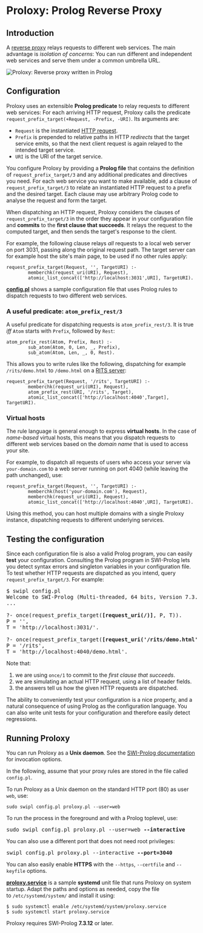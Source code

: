 # Proloxy: Prolog Reverse Proxy

## Introduction

A [reverse proxy](https://en.wikipedia.org/wiki/Reverse_proxy)
relays requests to different web services. The main advantage is
*isolation of concerns*: You can run different and independent web
services and serve them under a common umbrella URL.

![Proloxy: Reverse proxy written in Prolog](http://www.metalevel.at/proloxy/proloxy.svg)

## Configuration

Proloxy uses an extensible **Prolog predicate** to relay requests to
different web services: For each arriving HTTP&nbsp;request, Proloxy
calls the predicate `request_prefix_target(+Request, -Prefix, -URI)`.
Its arguments are:

- `Request` is the instantiated
  [HTTP request](http://eu.swi-prolog.org/pldoc/man?predicate=http_read_request/2).
- `Prefix` is prepended to relative paths in HTTP&nbsp;*redirects*
  that the target service emits, so that the next client request is
  again relayed to the intended target service.
- `URI` is the URI of the target service.

You configure Proloxy by providing a **Prolog file** that contains the
definition of `request_prefix_target/3` and any additional predicates
and directives you need. For each web service you want to make
available, add a clause of `request_prefix_target/3` to relate an
instantiated HTTP&nbsp;request to a&nbsp;prefix and the
desired&nbsp;target. Each clause may use arbitrary Prolog code to
analyse the request and form the target.

When dispatching an HTTP request, Proloxy considers the clauses of
`request_prefix_target/3` in the order they appear in your
configuration file and **commits** to the **first clause that
succeeds**. It relays the request to the computed target, and then
sends the target's response to the client.

For example, the following clause relays *all* requests to a local web
server on port 3031, passing along the original request path. The
target server can for example host the site's main page, to be used if
no other rules apply:

    request_prefix_target(Request, '', TargetURI) :-
            memberchk(request_uri(URI), Request),
            atomic_list_concat(['http://localhost:3031',URI], TargetURI).

[**config.pl**](config.pl) shows a sample configuration file that uses
Prolog rules to dispatch requests to two different web services.

### A useful predicate: `atom_prefix_rest/3`

A useful predicate for dispatching requests is `atom_prefix_rest/3`.
It is true *iff* `Atom` starts with `Prefix`, followed by `Rest`:

    atom_prefix_rest(Atom, Prefix, Rest) :-
            sub_atom(Atom, 0, Len, _, Prefix),
            sub_atom(Atom, Len, _, 0, Rest).

This allows you to write rules like the following, dispatching for
example `/rits/demo.html` to `/demo.html` on a [RITS
server](https://github.com/triska/rits):

    request_prefix_target(Request, '/rits', TargetURI) :-
            memberchk(request_uri(URI), Request),
            atom_prefix_rest(URI, '/rits', Target),
            atomic_list_concat(['http://localhost:4040',Target], TargetURI).

### Virtual hosts

The rule language is general enough to express **virtual hosts**. In
the case of *name-based* virtual hosts, this means that you dispatch
requests to different web services based on the *domain name* that is
used to access your site.

For example, to dispatch all requests of users who access your server
via `your-domain.com` to a web server running on port&nbsp;4040 (while
leaving the path unchanged), use:

    request_prefix_target(Request, '', TargetURI) :-
            memberchk(host('your-domain.com'), Request),
            memberchk(request_uri(URI), Request),
            atomic_list_concat(['http://localhost:4040',URI], TargetURI).

Using this method, you can host multiple domains with a single Proloxy
instance, dispatching requests to different underlying services.

## Testing the configuration

Since each configuration file is also a valid Prolog program, you can
easily **test** your configuration. Consulting the Prolog program in
SWI-Prolog lets you detect syntax errors and singleton variables in
your configuration file. To test whether HTTP requests are dispatched
as you intend, query `request_prefix_target/3`. For example:

<pre>
$ swipl config.pl
Welcome to SWI-Prolog (Multi-threaded, 64 bits, Version 7.3.14)
...

?- once(request_prefix_target(<b>[request_uri(/)]</b>, P, T)).
P = '',
T = 'http://localhost:3031/'.

?- once(request_prefix_target(<b>[request_uri('/rits/demo.html')]</b>, P, T)).
P = '/rits',
T = 'http://localhost:4040/demo.html'.
</pre>

Note that:

1. we are using `once/1` to commit to the *first clause that succeeds*.
2. we are simulating an actual HTTP request, using a list of header fields.
3. the answers tell us how the given HTTP requests are dispatched.

The ability to conveniently test your configuration is a nice
property, and a natural consequence of using Prolog as the
configuration language. You can also write unit tests for your
configuration and therefore easily detect regressions.

## Running Proloxy

You can run Proloxy as a **Unix daemon**. See the [SWI-Prolog
documentation](http://eu.swi-prolog.org/pldoc/man?section=httpunixdaemon)
for invocation options.

In the following, assume that your proxy rules are stored in the file
called `config.pl`.

To run Proloxy as a Unix daemon on the standard HTTP port (80) as user
`web`, use:

    sudo swipl config.pl proloxy.pl --user=web

To run the process in the foreground and with a Prolog toplevel, use:

<pre>
sudo swipl config.pl proloxy.pl --user=web <b>--interactive</b> 
</pre>

You can also use a different port that does not need root privileges:

<pre>
swipl config.pl proloxy.pl --interactive <b>--port=3040</b>
</pre>

You can also easily enable **HTTPS** with the `--https`, `--certfile`
and `--keyfile` options.

[**proloxy.service**](proloxy.service) is a sample **systemd**
unit&nbsp;file that runs Proloxy on system startup. Adapt the paths
and options as needed, copy the file to&nbsp;`/etc/systemd/system/`
and install it using:

    $ sudo systemctl enable /etc/systemd/system/proloxy.service
    $ sudo systemctl start proloxy.service

Proloxy requires SWI-Prolog <b>7.3.12</b> or later.
